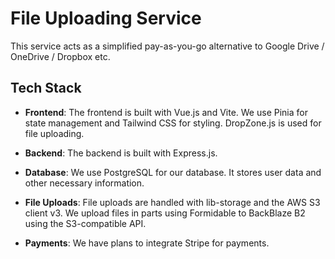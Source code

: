 # File Uploading Service

This service acts as a simplified pay-as-you-go alternative to Google Drive / OneDrive / Dropbox etc.

## Tech Stack

- **Frontend**: The frontend is built with Vue.js and Vite. We use Pinia for state management and Tailwind CSS for styling. DropZone.js is used for file uploading.

- **Backend**: The backend is built with Express.js.

- **Database**: We use PostgreSQL for our database. It stores user data and other necessary information.

- **File Uploads**: File uploads are handled with lib-storage and the AWS S3 client v3. We upload files in parts using Formidable to BackBlaze B2 using the S3-compatible API.

- **Payments**: We have plans to integrate Stripe for payments.